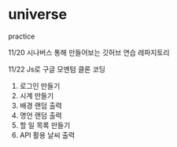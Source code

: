 # universe
practice

11/20 시나버스 통해 만들어보는 깃허브 연습 레파지토리

11/22 Js로 구글 모멘텀 클론 코딩
1. 로그인 만들기
2. 시계 만들기
3. 배경 랜덤 출력
4. 명언 랜덤 출력
5. 할 일 목록 만들기
6. API 활용 날씨 출력

